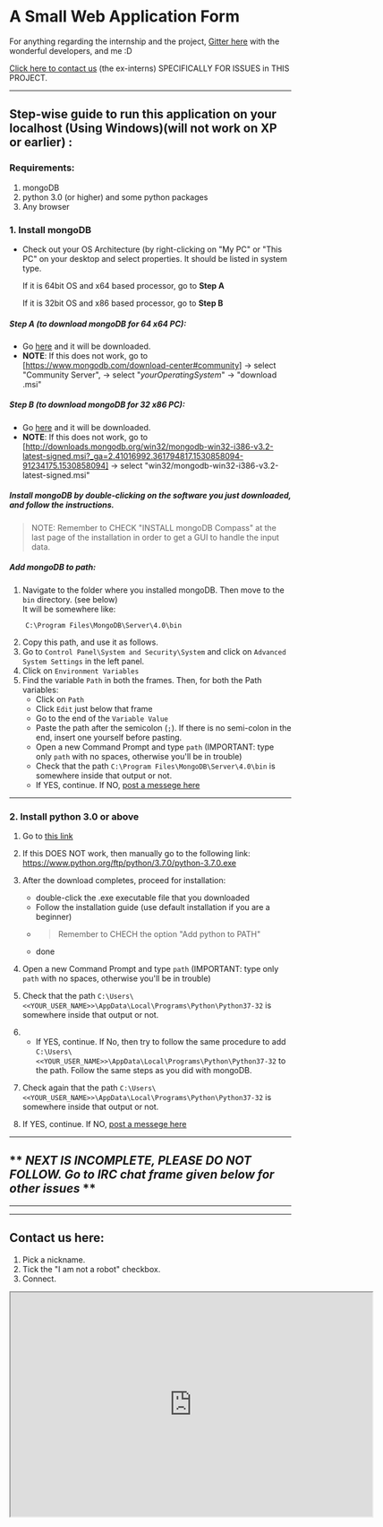 # A Small Web Application Form


For anything regarding the internship and the project, [Gitter here](https://gitter.im/SERlyInterns/web-dev-application-form?utm_source=share-link&utm_medium=link&utm_campaign=share-link) with the wonderful developers, and me :D

[Click here to contact us](https://webchat.freenode.net/?channels=%23serly_internship_portal&uio=d4) (the ex-interns) SPECIFICALLY FOR ISSUES in THIS PROJECT.

***

## Step-wise guide to run this application on your localhost (Using Windows)(will not work on XP or earlier) :

### Requirements:
1. mongoDB
2. python 3.0 (or higher) and some python packages
3. Any browser

### 1. Install mongoDB
* Check out your OS Architecture (by right-clicking on "My PC" or "This PC" on your desktop and select properties.
It should be listed in system type.


  If it is 64bit OS and x64 based processor, go to **Step A**
  
  If it is 32bit OS and x86 based processor, go to **Step B**
  

##### Step A (to download mongoDB for 64 x64 PC):
* Go [here](https://www.mongodb.com/dr/fastdl.mongodb.org/win32/mongodb-win32-x86_64-2008plus-ssl-4.0.0-signed.msi/download) and it will be downloaded.
* **NOTE**: If this does not work, go to [https://www.mongodb.com/download-center#community] -> select "Community Server", -> select "*yourOperatingSystem*" -> "download .msi"

##### Step B (to download mongoDB for 32 x86 PC): 
* Go [here](http://downloads.mongodb.org/win32/mongodb-win32-i386-v3.2-latest-signed.msi?_ga=2.41016992.361794817.1530858094-91234175.1530858094) and it will be downloaded.
* **NOTE**: If this does not work, go to [http://downloads.mongodb.org/win32/mongodb-win32-i386-v3.2-latest-signed.msi?_ga=2.41016992.361794817.1530858094-91234175.1530858094] -> select "win32/mongodb-win32-i386-v3.2-latest-signed.msi"

##### Install mongoDB by double-clicking on the software you just downloaded, and follow the instructions.

> NOTE: Remember to CHECK "INSTALL mongoDB Compass" at the last page of the installation in order to get a GUI to handle the input data.

##### Add mongoDB to path:

1. Navigate to the folder where you installed mongoDB. Then move to the ```bin``` directory. (see below)  
It will be somewhere like:  
```
	C:\Program Files\MongoDB\Server\4.0\bin
```
2. Copy this path, and use it as follows.
3. Go to ```Control Panel\System and Security\System``` and click on ```Advanced System Settings``` in the left panel.
4. Click on 	```Environment Variables```
5. Find the variable ```Path``` in both the frames. Then,  for both the Path variables:
	* Click on ```Path```
	* Click ```Edit``` just below that frame
	* Go to the end of the ```Variable Value```
	* Paste the path after the semicolon (```;```). If there is no semi-colon in the end, insert one yourself before pasting.
	* Open a new Command Prompt and type ```path``` (IMPORTANT: type only ```path``` with no spaces,  otherwise you'll be in trouble)
	* Check that the path ```C:\Program Files\MongoDB\Server\4.0\bin``` is somewhere inside that output or not.
	* If YES, continue. If NO,  [post a messege here](https://webchat.freenode.net/?channels=%23serly_internship_portal&uio=d4)

***

### 2. Install python 3.0 or above

1. Go to [this link](https://www.python.org/ftp/python/3.7.0/python-3.7.0.exe)
2. If this DOES NOT work, then manually go to the following link:   
	https://www.python.org/ftp/python/3.7.0/python-3.7.0.exe     

3. After the download completes, proceed for installation:	
	* double-click the .exe executable file that you downloaded
	* Follow the installation guide (use default installation if you are a beginner)
	* > Remember to CHECH the option "Add python to PATH"
	* done

4. Open a new Command Prompt and type ```path``` (IMPORTANT: type only ```path``` with no spaces,  otherwise you'll be in trouble)
5. Check that the path ```C:\Users\<<YOUR_USER_NAME>>\AppData\Local\Programs\Python\Python37-32``` is somewhere inside that output or not.
6. * If YES, continue. If No, then try to follow the same procedure to add ```C:\Users\<<YOUR_USER_NAME>>\AppData\Local\Programs\Python\Python37-32``` to the path. Follow the same steps as you did with mongoDB.
7. Check again that the path ```C:\Users\<<YOUR_USER_NAME>>\AppData\Local\Programs\Python\Python37-32``` is somewhere inside that output or not.
8. If YES, continue. If NO, [post a messege here](https://webchat.freenode.net/?channels=%23serly_internship_portal&uio=d4)



***
## ** *NEXT IS INCOMPLETE,  PLEASE DO NOT FOLLOW. Go to IRC chat frame given below for other issues* **

***
***

## Contact us here:
1. Pick a nickname.
2. Tick the "I am not a robot" checkbox.
3. Connect.

<iframe src="https://webchat.freenode.net?channels=%23serly_internship_portal&uio=d4" width="647" height="400"></iframe>
